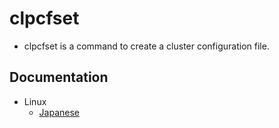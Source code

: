 # clpcfset
- clpcfset is a command to create a cluster configuration file.

## Documentation
- Linux
  - [Japanese](doc/linux/linux.md)